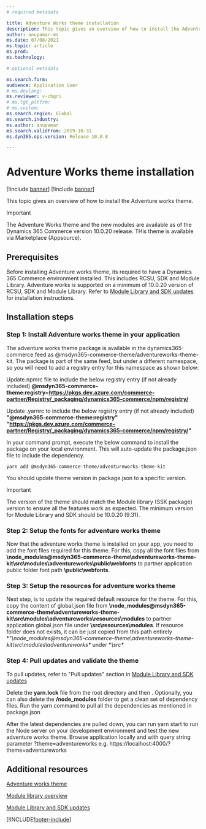 ```yaml
---
# required metadata

title: Adventure Works theme installation
description: This topic gives an overview of how to install the Adventure Works theme.
author: anupamar-ms
ms.date: 07/08/2021
ms.topic: article
ms.prod: 
ms.technology: 

# optional metadata

ms.search.form: 
audience: Application User
# ms.devlang: 
ms.reviewer: v-chgri
# ms.tgt_pltfrm: 
# ms.custom: 
ms.search.region: Global
ms.search.industry: 
ms.author: anupamar
ms.search.validFrom: 2019-10-31
ms.dyn365.ops.version: Release 10.0.8

---
```


# Adventure Works theme installation

[!include [banner](includes/banner.md)]
[!include [banner](includes/preview-banner.md)]

This topic gives an overview of how to install the Adventure works theme. 

> [!IMPORTANT]
> The Adventure Works theme and the new modules are available as of the Dynamics 365 Commerce version 10.0.20 release. THis theme is available via Marketplace (Appsource).

## Prerequisites
Before installing Adventure works theme, its required to have a Dynamics 365 Commerce environment installed. This includes RCSU, SDK and Module Library. Adventure works is supported on a minimum of 10.0.20 version of RCSU, SDK and Module Library. Refer to [Module Library and SDK updates](sdk-updates.md) for installation instructions. 

## Installation steps

### Step 1: Install Adventure works theme in your application

The adventure works theme package is available in the dynamics365-commerce feed as @msdyn365-commerce-theme/adventureworks-theme-kit. The package is part of the same feed, but under a different namespace, so you will need to add a registry entry for this namespace as shown below:

Update.npmrc file to include the below registry entry (if not already included)
**@msdyn365-commerce-theme:registry=https://pkgs.dev.azure.com/commerce-partner/Registry/_packaging/dynamics365-commerce/npm/registry/**

  
Update .yarnrc to include the below registry entry (if not already included)
**"@msdyn365-commerce-theme:registry" "https://pkgs.dev.azure.com/commerce-partner/Registry/_packaging/dynamics365-commerce/npm/registry/"**  	
	
In your command prompt, execute the below command to install the package on your local environment.  This will auto-update the package.json file to include the dependency.

`yarn add @msdyn365-commerce-theme/adventureworks-theme-kit`

You should update theme version in package.json to a specific version. 

> [!IMPORTANT]
> The version of the theme should match the Module library (SSK package) version to ensure all the features work as expected. 
> The minimum version for Module Library and SDK should be 10.0.20 (9.31). 


### Step 2: Setup the fonts for adventure works theme
Now that the adventure works theme is installed on your app, you need to add the font files required for this theme. For this, copy all the font files from **\node_modules@msdyn365-commerce-theme\adventureworks-theme-kit\src\modules\adventureworks\public\webfonts** to partner application public folder font path **\public\webfonts**.

### Step 3: Setup the resources for adventure works theme
Next step, is to update the required default resource for the theme. For this, copy the content of global.json file from **\node_modules@msdyn365-commerce-theme\adventureworks-theme-kit\src\modules\adventureworks\resources\modules** to partner application global.json file under **\src\resources\modules**.  If resource folder does not exists, it can be just copied from this path entirely **"\node_modules@msdyn365-commerce-theme\adventureworks-theme-kit\src\modules\adventureworks\** under **\src\**

### Step 4: Pull updates and validate the theme

To pull updates, refer to "Pull updates" section in [Module Library and SDK updates](sdk-updates.md)

Delete the **yarn.lock** file from the root directory and then . Optionally, you can also delete the **/node_modules** folder to get a clean set of dependency files. Run the yarn command to pull all the dependencies as mentioned in package.json 

After the latest dependencies are pulled down, you can run yarn start to run the Node server on your development environment and test the new adventure works theme. Browse application locally and with query string parameter ?theme=adventureworks e.g. https://localhost:4000/?theme=adventureworks


## Additional resources

[Adventure works theme](adventureworks-theme.md)

[Module library overview](starter-kit-overview.md)

[Module Library and SDK updates](sdk-updates.md)

[!INCLUDE[footer-include](../includes/footer-banner.md)]
